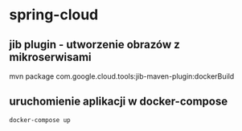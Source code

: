 # spring-cloud

## jib plugin - utworzenie obrazów z mikroserwisami

 mvn package com.google.cloud.tools:jib-maven-plugin:dockerBuild

## uruchomienie aplikacji w docker-compose

	docker-compose up
